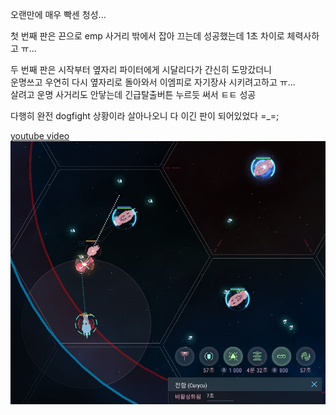 오랜만에 매우 빡센 청성...  

첫 번째 판은 끈으로 emp 사거리 밖에서 잡아 끄는데 성공했는데 1초 차이로 체력사하고 ㅠ...  

두 번째 판은 시작부터 옆자리 파이터에게 시달리다가 간신히 도망갔더니  
운명쓰고 우연히 다시 옆자리로 돌아와서 이엠피로 자기장사 시키려고하고 ㅠ...  
살려고 운명 사거리도 안닿는데 긴급탈출버튼 누르듯 써서 ㅌㅌ 성공  

다행히 완전 dogfight 상황이라 살아나오니 다 이긴 판이 되어있었다 =_=;  

[youtube video](https://youtu.be/cs4y964ui7I)  
![](../assets/20201229_BS_Dogfight.jpg)  
